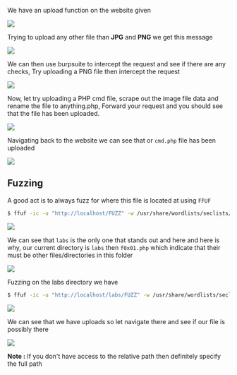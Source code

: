 We have an upload function on the website given

![](https://i.imgur.com/7JAnPHK.png)

Trying to upload any other file than **JPG** and **PNG** we get this message

![](https://i.imgur.com/hny3qzK.png)


We can then use burpsuite to intercept the request and see if there are any checks, Try uploading a PNG file then intercept the request


![](https://i.imgur.com/ebChofJ.png)


Now, let try uploading a PHP cmd file, scrape out the image file data and rename the file to anything.php, Forward your request and you should see that the file has been uploaded.

![](https://i.imgur.com/6igZpiK.png)


Navigating back to the website we can see that or `cmd.php` file has been uploaded

![](https://i.imgur.com/M2XDZZv.png)


## **Fuzzing**

A good act is to always fuzz for where this file is located at using `FFUF`

```bash
$ ffuf -ic -u "http://localhost/FUZZ" -w /usr/share/wordlists/seclists/Discovery/Web-Content/common.txt -fc 404,403,401 -fs 4431 -e .txt,.php,.bak,.sql
```


![](https://i.imgur.com/RJBnh3m.png)


We can see that `labs` is the only one that stands out and here and here is why, our current directory is `labs` then
`f0x01.php` which indicate that their must be other files/directories in this folder

![](https://i.imgur.com/8Mi1evB.png)


Fuzzing on the labs directory we have

```bash
$ ffuf -ic -u "http://localhost/labs/FUZZ" -w /usr/share/wordlists/seclists/Discovery/Web-Content/common.txt -fc 404,403,401 -fs 4431 -e .txt,.php,.bak,.sql
```

![](https://i.imgur.com/3aOZoyw.png)


We can see that we have uploads so let navigate there and see if our file is possibly there

![](https://i.imgur.com/ZYrbzcI.png)



**Note :** If you don't have access to the relative path then definitely specify the full path

